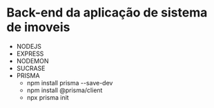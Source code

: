 # Back-end da aplicação de sistema de imoveis

- NODEJS
- EXPRESS
- NODEMON
- SUCRASE
- PRISMA
    - npm install prisma --save-dev
    - npm install @prisma/client
    - npx prisma init
